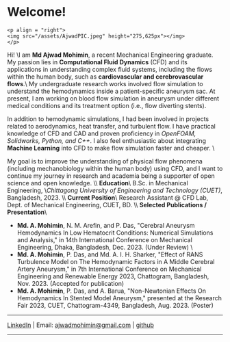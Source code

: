 # Welcome!

<!-- ![](assets/AjwadPIC.jpeg) -->
~~~
<p align = "right">
<img src="/assets/AjwadPIC.jpeg" height="275,625px"></img>
</p>
~~~

Hi! \\I am **Md Ajwad Mohimin**, a recent Mechanical Engineering graduate. My passion lies in **Computational Fluid Dynamics** (CFD) and its applications in understanding complex fluid systems, including the flows within the human body, such as **cardiovascular and cerebrovascular flows**.\\
My undergraduate research works involved flow simulation to understand the hemodynamics inside a patient-specific aneurysm sac. At present, I am working on blood flow simulation in aneurysm under different medical conditions and its treatment option (i.e., flow diverting stents). 

In addition to hemodynamic simulations, I had been involved in projects related to aerodynamics, heat transfer, and turbulent flow. I have practical knowledge of CFD and CAD and proven proficiency in *OpenFOAM, Solidworks, Python, and C++*.
I also feel enthusiastic about integrating **Machine Learning** into CFD to make flow simulation faster and cheaper. \\

My goal is to improve the understanding of physical flow phenomena (including mechanobiology within the human body) using CFD, and I want to continue my journey in research and academia being a supporter of open science and open knowledge.
\\\\
**Education**\\
B.Sc. in Mechanical Engineering, \\*Chittagong University of Engineering and Technology (CUET)*, Bangladesh, 2023.
\\\\
**Current Position**\\
Research Assistant @ CFD Lab, Dept. of Mechanical Engineering, CUET, BD.
\\\\
**Selected Publications / Presentation**\\
* **Md. A. Mohimin**, N. M. Arefin, and P. Das, "Cerebral Aneurysm Hemodynamics In Low Hematocrit Conditions: Numerical Simulations and Analysis," in 14th International Conference on Mechanical Engineering, Dhaka, Bangladesh, Dec. 2023. (Under Review) \\
* **Md. A. Mohimin**, P. Das, and Md. A. I. H. Sharker, "Effect of RANS Turbulence Model on The Hemodynamic Factors in A Middle Cerebral Artery Aneurysm," in 7th International Conference on Mechanical Engineering and Renewable Energy 2023, Chattogram, Bangladesh, Nov. 2023. (Accepted for publication)
* **Md. A. Mohimin**, P. Das, and A. Barua, "Non-Newtonian Effects On Hemodynamics In Stented Model Aneurysm," presented at the Research Fair 2023, CUET, Chattogram-4349, Bangladesh, Aug. 2023. (Poster)
<!-- **Contact**\\ -->
---------------
[LinkedIn](https://www.linkedin.com/in/ajwadmohimin) | Email: [ajwadmohimin@gmail.com](mailto:ajwadmohimin@gmail.com) | [github](https://github.com/ajwadmohimin)

---------------

<!-- **And,** some pretty figures....
~~~
<div align="center">
<img src="/assets/ProjectFig/anTest.png" height="275,625px"></img>
</div>
~~~ -->
